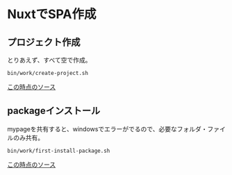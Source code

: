 # NuxtでSPA作成

## プロジェクト作成

とりあえず、すべて空で作成。

```
bin/work/create-project.sh
```

[この時点のソース](https://github.com/hibohiboo/wasureta/tree/f002b395f9ee592fd8298afe0b0859592b3f5418)

## packageインストール

mypageを共有すると、windowsでエラーがでるので、必要なフォルダ・ファイルのみ共有。

```
bin/work/first-install-package.sh
```

[この時点のソース](https://github.com/hibohiboo/wasureta/tree/f002b395f9ee592fd8298afe0b0859592b3f5418)
